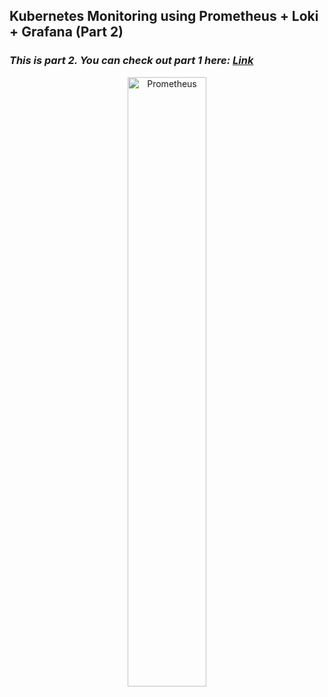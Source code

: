 ## Kubernetes Monitoring using Prometheus + Loki + Grafana (Part 2)

### _This is part 2. You can check out part 1 here: [Link](https://github.com/famasboy888/Kubernetes_monitoring_Prometheus_Loki_Grafana_Part_1)_

<div align="center">
   <img src="https://github.com/famasboy888/Kubernetes_monitoring_Prometheus_Loki_Grafana/assets/23441168/f60867c4-514c-40c7-aa95-8021521dd46c" title="Prometheus" alt="Prometheus" width="50%" height="50%"/>
</div>

